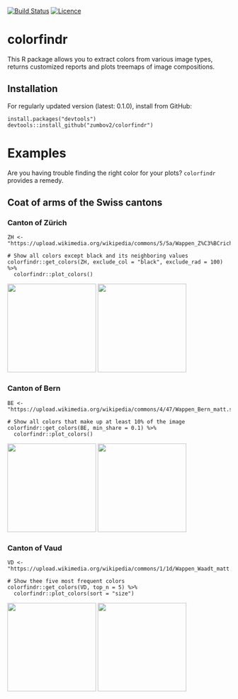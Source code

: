[![Build Status](https://travis-ci.org/zumbov2/colorfindr.svg?branch=master)](https://travis-ci.org/zumbov2/colorfindr)
[![Licence](https://img.shields.io/badge/licence-GPL--3-blue.svg)](https://www.gnu.org/licenses/gpl-3.0.en.html)

# colorfindr
This R package allows you to extract colors from various image types, returns customized reports and plots treemaps of image compositions.

## Installation
For regularly updated version (latest: 0.1.0), install from GitHub:
```
install.packages("devtools")
devtools::install_github("zumbov2/colorfindr")
```

# Examples
Are you having trouble finding the right color for your plots? `colorfindr` provides a remedy.

## Coat of arms of the Swiss cantons
### Canton of Zürich
```
ZH <- "https://upload.wikimedia.org/wikipedia/commons/5/5a/Wappen_Z%C3%BCrich_matt.svg"

# Show all colors except black and its neighboring values
colorfindr::get_colors(ZH, exclude_col = "black", exclude_rad = 100) %>% 
  colorfindr::plot_colors()
```
<img src="https://upload.wikimedia.org/wikipedia/commons/5/5a/Wappen_Z%C3%BCrich_matt.svg" height="200"> <img src="https://raw.githubusercontent.com/zumbov2/colorfindr/master/img/zh.png" height="200">


### Canton of Bern
```
BE <- "https://upload.wikimedia.org/wikipedia/commons/4/47/Wappen_Bern_matt.svg"

# Show all colors that make up at least 10% of the image
colorfindr::get_colors(BE, min_share = 0.1) %>% 
  colorfindr::plot_colors()
```
<img src="https://upload.wikimedia.org/wikipedia/commons/4/47/Wappen_Bern_matt.svg" height="200"> <img src="https://raw.githubusercontent.com/zumbov2/colorfindr/master/img/be.png" height="200">


### Canton of Vaud
```
VD <- "https://upload.wikimedia.org/wikipedia/commons/1/1d/Wappen_Waadt_matt.svg"

# Show thee five most frequent colors
colorfindr::get_colors(VD, top_n = 5) %>%
  colorfindr::plot_colors(sort = "size")
```
<img src="https://upload.wikimedia.org/wikipedia/commons/1/1d/Wappen_Waadt_matt.svg" height="200"> <img src="https://raw.githubusercontent.com/zumbov2/colorfindr/master/img/vd.png" height="200">
